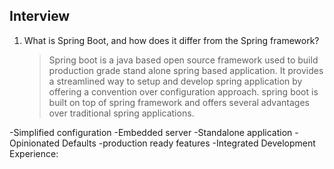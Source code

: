 ## Interview

1. What is Spring Boot, and how does it differ from the Spring framework?
   >Spring boot is  a java based open source framework used to build production grade stand alone spring based application. It provides a streamlined way to setup and develop spring application by offering a convention over configuration approach.
spring boot is built on top of spring framework and offers several advantages over traditional spring applications.

-Simplified configuration
-Embedded server
-Standalone application
-Opinionated Defaults
-production ready features
-Integrated Development Experience:
